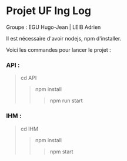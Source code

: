 # Projet UF Ing Log

Groupe : EGU Hugo-Jean | LEIB Adrien

Il est nécessaire d'avoir nodejs, npm d'installer.

Voici les commandes pour lancer le projet :

### API : 
> cd API
>> npm install
>>> npm run start

### IHM :
> cd IHM
>> npm install
>>> npm start

